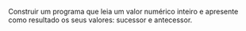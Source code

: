 Construir um programa que leia um valor numérico inteiro e apresente como
resultado os seus valores: sucessor e antecessor.